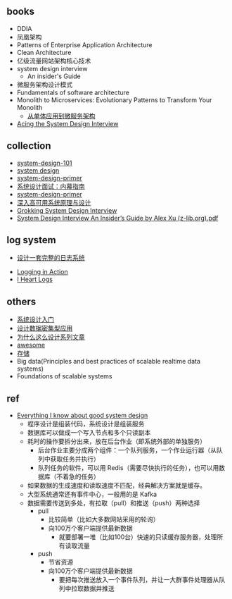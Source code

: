 

## books
+ DDIA
+ 凤凰架构
+ Patterns of Enterprise Application Architecture
+ Clean Architecture
+ 亿级流量网站架构核心技术
+ system design interview 
    + An insider's Guide
+ 微服务架构设计模式
+ Fundamentals of software architecture
+ Monolith to Microservices: Evolutionary Patterns to Transform Your Monolith
    + [从单体应用到微服务架构](https://wangwei1237.github.io/monolith-to-microservices/)
+ [Acing the System Design Interview](https://learning.oreilly.com/library/view/acing-the-system/9781633439108/OEBPS/Text/08.html#heading_id_3)


## collection
+ [system-design-101](https://zhuanlan.zhihu.com/p/665637912)
+ [system design](https://www.geeksforgeeks.org/what-is-system-design-learn-system-design/?ref=outind)
+ [system-design-primer](https://github.com/donnemartin/system-design-primer/blob/master/README-zh-Hans.md)
+ [系统设计面试：内幕指南](https://learning-guide.gitbook.io/system-design-interview)
+ [system-design-primer](https://github.com/donnemartin/system-design-primer/blob/master/README-zh-Hans.md#%E5%AD%A6%E4%B9%A0%E6%8C%87%E5%BC%95)
+ [深入高可用系统原理与设计](https://www.thebyte.com.cn/)
+ [Grokking System Design Interview](https://github.com/Jeevan-kumar-Raj/Grokking-System-Design)
+ [System Design Interview An Insider’s Guide by Alex Xu (z-lib.org).pdf](https://github.com/G33kzD3n/Catalogue/blob/master/System%20Design%20Interview%20An%20Insider%E2%80%99s%20Guide%20by%20Alex%20Xu%20(z-lib.org).pdf)



## log system
+ [设计一套完整的日志系统](https://juejin.cn/post/7028229305050071071)
<!-- book -->
+ [Logging in Action](https://learning.oreilly.com/library/view/logging-in-action/9781617298356/OEBPS/Text/03.htm#heading_id_3)
+ [I Heart Logs](https://learning.oreilly.com/library/view/i-heart-logs/9781491909379/ch02.html#idp195296)


## others
+ [系统设计入门](https://github.com/donnemartin/system-design-primer/blob/master/README-zh-Hans.md)
+ [设计数据密集型应用](http://ddia.vonng.com/#/)
+ [为什么这么设计系列文章](https://draveness.me/whys-the-design/)
+ [awesome](https://github.com/sindresorhus/awesome)
+ [存储](http://catkang.github.io/2017/12/17/data-placement.html)
+ Big data(Principles and best practices of scalable realtime data systems)
+ Foundations of scalable systems



## ref
+ [Everything I know about good system design](https://www.seangoedecke.com/good-system-design/)
    + 程序设计是组装代码，系统设计是组装服务
    + 数据库可以做成一个写入节点和多个只读副本
    + 耗时的操作要拆分出来，放在后台作业（即系统外部的单独服务）
        + 后台作业主要分成两个组件：一个队列服务，一个作业运行器（从队列中获取任务并执行）
        + 队列任务的软件，可以用 Redis（需要尽快执行的任务），也可以用数据库（不着急的任务）
    + 如果数据的生成速度和读取速度不匹配，经典解决方案就是缓存。
    + 大型系统通常还有事件中心，一般用的是 Kafka
    + 数据需要传送到多处，有拉取（pull）和推送（push）两种选择
        + pull
            + 比较简单（比如大多数网站采用的轮询）
            + 向100万个客户端提供最新数据
                + 就要部署一堆（比如100台）快速的只读缓存服务器，处理所有读取流量
        + push
            + 节省资源
            + 向100万个客户端提供最新数据
                + 要把每次推送放入一个事件队列，并让一大群事件处理器从队列中拉取数据并推送